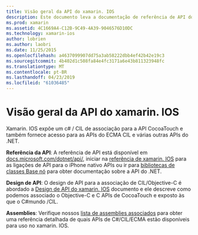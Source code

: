 ```yaml
---
title: Visão geral da API do xamarin. IOS
description: Este documento leva a documentação de referência de API do Xamarin, um guia que descreve o design de API do xamarin. IOS e uma lista de assemblies que estão disponíveis para uso em desenvolvimento do Xamarin.
ms.prod: xamarin
ms.assetid: 4C1669A4-C12B-9C49-4A39-9046576D10DC
ms.technology: xamarin-ios
author: lobrien
ms.author: laobri
ms.date: 11/25/2015
ms.openlocfilehash: a4637099907dd75a3ab58222dbb4ef42b42e19c3
ms.sourcegitcommit: 4b402d1c508fa84e4fc3171a6e43b811323948fc
ms.translationtype: MT
ms.contentlocale: pt-BR
ms.lasthandoff: 04/23/2019
ms.locfileid: "61036485"
---
```

# <a name="xamarinios-api-overview"></a>Visão geral da API do xamarin. IOS

Xamarin. IOS expõe um c# / CIL de associação para a API CocoaTouch e também fornece acesso para as APIs do ECMA CIL e várias outras APIs do .NET.

 **Referência da API**: A referência de API está disponível em [docs.microsoft.com/dotnet/api/](https://docs.microsoft.com/dotnet/api/), iniciar na [referência de xamarin. IOS](https://docs.microsoft.com/dotnet/api/?view=xamarin-ios-sdk-12) para as ligações de API para o iPhone nativo APIs ou ir para [bibliotecas de classes Base nó](https://docs.microsoft.com/dotnet/api/?view=xamarinios-10.8) para obter documentação sobre a API do .NET.

 **Design de API**: O design de API para a associação de CIL/Objective-C é abordado a [Design de API do xamarin. IOS](~/ios/internals/api-design/index.md) documento e ele descreve como podemos associado o Objective-C e C APIs de CocoaTouch e exposto às que o C#mundo /CIL.

 **Assemblies**: Verifique nossos [lista de assemblies associados](~/cross-platform/internals/available-assemblies.md) para obter uma referência detalhada de quais APIs de C#/CIL/ECMA estão disponíveis para uso no xamarin. IOS.
